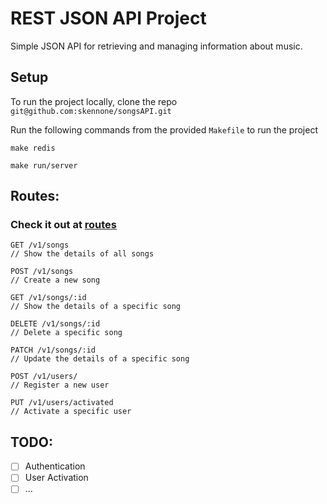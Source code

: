 # REST JSON API Project
Simple JSON API for retrieving and managing information about music.

## Setup
To run the project locally, clone the repo
`git@github.com:skennone/songsAPI.git`

Run the following commands from the provided `Makefile` to run the project

`make redis`

`make run/server`

## Routes:
### Check it out at [routes](./cmd/api/routes.go)
```
GET /v1/songs
// Show the details of all songs

POST /v1/songs
// Create a new song

GET /v1/songs/:id
// Show the details of a specific song

DELETE /v1/songs/:id
// Delete a specific song

PATCH /v1/songs/:id
// Update the details of a specific song

POST /v1/users/
// Register a new user

PUT /v1/users/activated
// Activate a specific user
```

## TODO:
- [ ] Authentication
- [ ] User Activation
- [ ] ...
